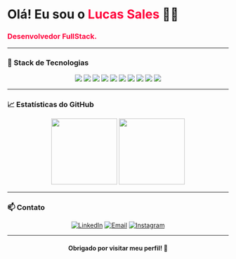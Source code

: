 <h1 align="">Olá! Eu sou o <span style="color:#ff003c">Lucas Sales</span> 👨‍💻</h1>
<h3 align="" style="color:#ff003c">Desenvolvedor FullStack.</h3>

---

### 🧰 Stack de Tecnologias

<div align="center">

<img src="https://img.shields.io/badge/PHP-777BB4?style=for-the-badge&logo=php&logoColor=white" />
<img src="https://img.shields.io/badge/Laravel-FF2D20?style=for-the-badge&logo=laravel&logoColor=white" />
<img src="https://img.shields.io/badge/JavaScript-F7DF1E?style=for-the-badge&logo=javascript&logoColor=black" />
<img src="https://img.shields.io/badge/React-20232A?style=for-the-badge&logo=react&logoColor=61DAFB" />
<img src="https://img.shields.io/badge/Tailwind-0EA5E9?style=for-the-badge&logo=tailwind-css&logoColor=white" />
<img src="https://img.shields.io/badge/MySQL-005C84?style=for-the-badge&logo=mysql&logoColor=white" />
<img src="https://img.shields.io/badge/Docker-2496ED?style=for-the-badge&logo=docker&logoColor=white" />
<img src="https://img.shields.io/badge/HTML-E34F26?style=for-the-badge&logo=html5&logoColor=white" />
<img src="https://img.shields.io/badge/CSS-1572B6?style=for-the-badge&logo=css3&logoColor=white" />
<img src="https://img.shields.io/badge/Figma-F24E1E?style=for-the-badge&logo=figma&logoColor=white" />

</div>

---

### 📈 Estatísticas do GitHub

<div align="center">
  <img height="150em" src="https://github-readme-stats.vercel.app/api?username=LucasSales404&show_icons=true&theme=radical&icon_color=ff003c&title_color=ff003c" />
  <img height="150em" src="https://github-readme-stats.vercel.app/api/top-langs/?username=LucasSales404&layout=compact&theme=radical&title_color=ff003c" />
</div>

---

### 📫 Contato

<div align="center">

[![LinkedIn](https://img.shields.io/badge/-LinkedIn-blue?style=for-the-badge&logo=linkedin&logoColor=white)](https://linkedin.com/in/lucasrscarvalho/)
[![Email](https://img.shields.io/badge/-Gmail-ff003c?style=for-the-badge&logo=gmail&logoColor=white)](lucasrscarvalho525@gmail.com)
[![Instagram](https://img.shields.io/badge/-Instagram-orange?style=for-the-badge&logo=instagram&logoColor=white)](https://instagram.com/lucasdev7_)
</div>

---

<h4 align="center">Obrigado por visitar meu perfil! 🚀</h4>
